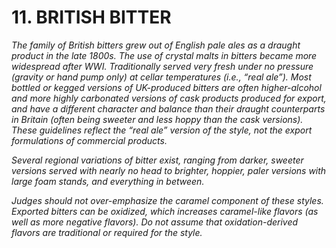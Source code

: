 # 11. BRITISH BITTER

_The family of British bitters grew out of English pale ales as a draught product in the late 1800s. The use of crystal malts in bitters became more widespread after WWI. Traditionally served very fresh under no pressure (gravity or hand pump only) at cellar temperatures (i.e., “real ale”). Most bottled or kegged versions of UK-produced bitters are often higher-alcohol and more highly carbonated versions of cask products produced for export, and have a different character and balance than their draught counterparts in Britain (often being sweeter and less hoppy than the cask versions). These guidelines reflect the “real ale” version of the style, not the export formulations of commercial products._

_Several regional variations of bitter exist, ranging from darker, sweeter versions served with nearly no head to brighter, hoppier, paler versions with large foam stands, and everything in between._

_Judges should not over-emphasize the caramel component of these styles. Exported bitters can be oxidized, which increases caramel-like flavors (as well as more negative flavors). Do not assume that oxidation-derived flavors are traditional or required for the style._
